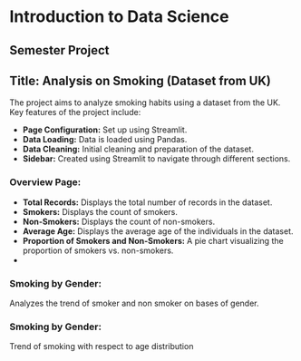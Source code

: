 # Introduction to Data Science  
## Semester Project  
## Title: Analysis on Smoking (Dataset from UK)

The project aims to analyze smoking habits using a dataset from the UK. Key features of the project include:

- **Page Configuration:** Set up using Streamlit.
- **Data Loading:** Data is loaded using Pandas.
- **Data Cleaning:** Initial cleaning and preparation of the dataset.
- **Sidebar:** Created using Streamlit to navigate through different sections.
  
### Overview Page:
- **Total Records:** Displays the total number of records in the dataset.
- **Smokers:** Displays the count of smokers.
- **Non-Smokers:** Displays the count of non-smokers.
- **Average Age:** Displays the average age of the individuals in the dataset.
- **Proportion of Smokers and Non-Smokers:** A pie chart visualizing the proportion of smokers vs. non-smokers.
- 
### Smoking by Gender:
Analyzes the trend of smoker and non smoker on bases of gender. 

### Smoking by Gender:
Trend of smoking with respect to age distribution
